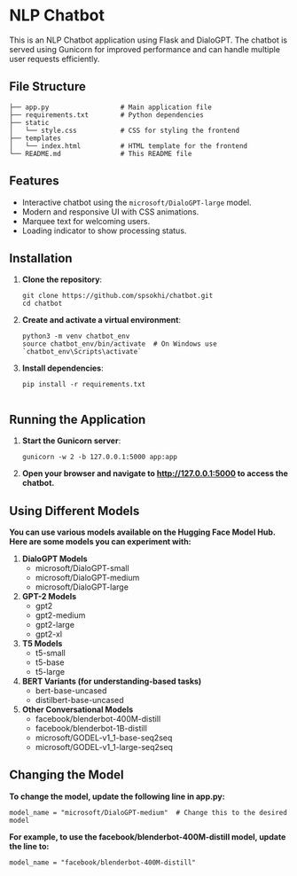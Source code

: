 # NLP Chatbot

This is an NLP Chatbot application using Flask and DialoGPT. The chatbot is served using Gunicorn for improved performance and can handle multiple user requests efficiently.

## File Structure
```
├── app.py                  # Main application file
├── requirements.txt        # Python dependencies
├── static
│   └── style.css           # CSS for styling the frontend
├── templates
│   └── index.html          # HTML template for the frontend
└── README.md               # This README file
```
## Features
- Interactive chatbot using the `microsoft/DialoGPT-large` model.
- Modern and responsive UI with CSS animations.
- Marquee text for welcoming users.
- Loading indicator to show processing status.

## Installation

1. **Clone the repository**:
   ```
   git clone https://github.com/spsokhi/chatbot.git
   cd chatbot
2. **Create and activate a virtual environment**:
    ```
    python3 -m venv chatbot_env
    source chatbot_env/bin/activate  # On Windows use `chatbot_env\Scripts\activate`
3. **Install dependencies**:
    ```
    pip install -r requirements.txt


## Running the Application
1. **Start the Gunicorn server**:
    ```
    gunicorn -w 2 -b 127.0.0.1:5000 app:app
2. **Open your browser and navigate to http://127.0.0.1:5000 to access the chatbot.**


## Using Different Models
**You can use various models available on the Hugging Face Model Hub. Here are some models you can experiment with:**

1. **DialoGPT Models**
   + microsoft/DialoGPT-small
   + microsoft/DialoGPT-medium
   + microsoft/DialoGPT-large
2. **GPT-2 Models**
   + gpt2
   + gpt2-medium
   + gpt2-large
   + gpt2-xl
3. **T5 Models**
   + t5-small
   + t5-base
   + t5-large
4. **BERT Variants (for understanding-based tasks)**
   + bert-base-uncased
   + distilbert-base-uncased
5. **Other Conversational Models**
   + facebook/blenderbot-400M-distill
   + facebook/blenderbot-1B-distill
   + microsoft/GODEL-v1_1-base-seq2seq
   + microsoft/GODEL-v1_1-large-seq2seq

## Changing the Model
**To change the model, update the following line in app.py:**
   ```
 model_name = "microsoft/DialoGPT-medium"  # Change this to the desired model
   ```
**For example, to use the facebook/blenderbot-400M-distill model, update the line to:**
   ```
   model_name = "facebook/blenderbot-400M-distill"
   ```


